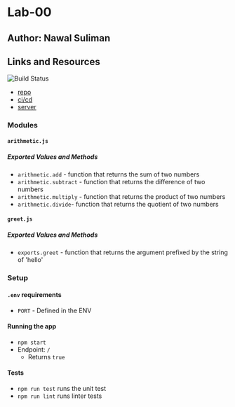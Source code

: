 # Lab-00

## Author: Nawal Suliman

## Links and Resources

![Build Status]()



* [repo](https://)
* [ci/cd](https://)
* [server](https://)

### Modules

#### `arithmetic.js`

##### Exported Values and Methods

* `arithmetic.add` - function that returns the sum of two numbers
* `arithmetic.subtract` - function that returns the difference of two numbers
* `arithmetic.multiply` - function that returns the product of two numbers
* `arithmetic.divide`- function that returns the quotient of two numbers

#### `greet.js`

##### Exported Values and Methods
* `exports.greet` - function that returns the argument prefixed by the string of 'hello'

### Setup

#### `.env` requirements

* `PORT` - Defined in the ENV

#### Running the app

* `npm start`
* Endpoint: `/`
  * Returns `true`

#### Tests

* `npm run test` runs the unit test
* `npm run lint` runs linter tests